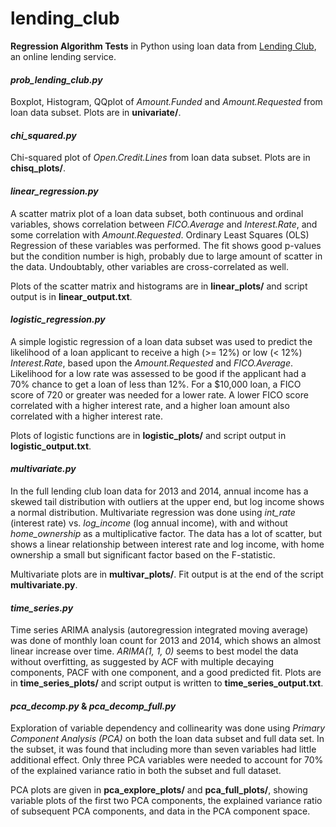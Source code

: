 # lending_club

**Regression Algorithm Tests** in Python using loan data from [Lending Club](https://www.lendingclub.com/info/download-data.action), an online lending service.

#### *prob_lending_club.py* 
Boxplot, Histogram, QQplot of *Amount.Funded* and *Amount.Requested* from loan data subset.  Plots are in **univariate/**.

#### *chi_squared.py* 
Chi-squared plot of *Open.Credit.Lines* from loan data subset.  Plots are in **chisq_plots/**.

#### *linear_regression.py* 
A scatter matrix plot of a loan data subset, both continuous and ordinal variables, shows correlation between *FICO.Average* and *Interest.Rate*, and some correlation with *Amount.Requested*.  Ordinary Least Squares (OLS) Regression of these variables was performed.  The fit shows good p-values but the condition number is high, probably due to large amount of scatter in the data.  Undoubtably, other variables are cross-correlated as well.  

Plots of the scatter matrix and histograms are in **linear_plots/** and script output is in **linear_output.txt**.

#### *logistic_regression.py* 
A simple logistic regression of a loan data subset was used to predict the likelihood of a loan applicant to receive a high (>= 12%) or low (< 12%) *Interest.Rate*, based upon the *Amount.Requested* and *FICO.Average*.  Likelihood for a low rate was assessed to be good if the applicant had a 70% chance to get a loan of less than 12%.  For a $10,000 loan, a FICO score of 720 or greater was needed for a lower rate.  A lower FICO score correlated with a higher interest rate, and a higher loan amount also correlated with a higher interest rate.

Plots of logistic functions are in **logistic_plots/** and script output in **logistic_output.txt**.

#### *multivariate.py* 
In the full lending club loan data for 2013 and 2014, annual income has a skewed tail distribution with outliers at the upper end, but log income shows a normal distribution.  Multivariate regression was done using *int_rate* (interest rate) vs. *log_income* (log annual income), with and without *home_ownership* as a multiplicative factor.  The data has a lot of scatter, but shows a linear relationship between interest rate and log income, with home ownership a small but significant factor based on the F-statistic.  

Multivariate plots are in **multivar_plots/**.  Fit output is at the end of the script **multivariate.py**.

#### *time_series.py*
Time series ARIMA analysis (autoregression integrated moving average) was done of monthly loan count for 2013 and 2014, which shows an almost linear increase over time.  *ARIMA(1, 1, 0)* seems to best model the data without overfitting, as suggested by ACF with multiple decaying components, PACF with one component, and a good predicted fit.  Plots are in **time_series_plots/** and script output is written to **time_series_output.txt**.

#### *pca_decomp.py* &amp; *pca_decomp_full.py* 
Exploration of variable dependency and collinearity was done using *Primary Component Analysis (PCA)* on both the loan data subset and full data set.  In the subset, it was found that including more than seven variables had little additional effect.  Only three PCA variables were needed to account for 70% of the explained variance ratio in both the subset and full dataset.  

PCA plots are given in **pca_explore_plots/** and **pca_full_plots/**, showing variable plots of the first two PCA components, the explained variance ratio of subsequent PCA components, and data in the PCA component space.
